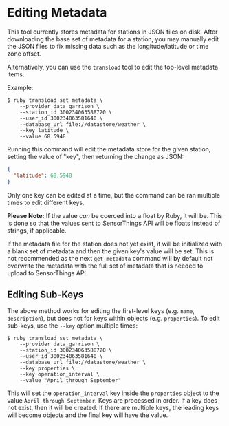 # Editing Metadata

This tool currently stores metadata for stations in JSON files on disk. After downloading the base set of metadata for a station, you may manually edit the JSON files to fix missing data such as the longitude/latitude or time zone offset.

Alternatively, you can use the `transload` tool to edit the top-level metadata items.

Example:

```terminal
$ ruby transload set metadata \
    --provider data_garrison \
    --station_id 300234063588720 \
    --user_id 300234063581640 \
    --database_url file://datastore/weather \
    --key latitude \
    --value 68.5948
```

Running this command will edit the metadata store for the given station, setting the value of "key", then returning the change as JSON:

```json
{
  "latitude": 68.5948
}
```

Only one key can be edited at a time, but the command can be ran multiple times to edit different keys.

**Please Note:** If the value *can* be coerced into a float by Ruby, it will be. This is done so that the values sent to SensorThings API will be floats instead of strings, if applicable.

If the metadata file for the station does not yet exist, it will be initialized with a blank set of metadata and then the given key's value will be set. This is not recommended as the next `get metadata` command will by default not overwrite the metadata with the full set of metadata that is needed to upload to SensorThings API.

## Editing Sub-Keys

The above method works for editing the first-level keys (e.g. `name`, `description`), but does not for keys within objects (e.g. `properties`). To edit sub-keys, use the `--key` option multiple times:

```
$ ruby transload set metadata \
    --provider data_garrison \
    --station_id 300234063588720 \
    --user_id 300234063581640 \
    --database_url file://datastore/weather \
    --key properties \
    --key operation_interval \
    --value "April through September"
```

This will set the `operation_interval` key inside the `properties` object to the value `April through September`. Keys are processed in order. If a key does not exist, then it will be created. If there are multiple keys, the leading keys will become objects and the final key will have the value.
